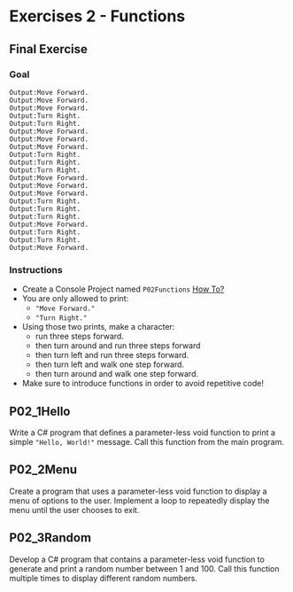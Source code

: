 # Exercises 2 - Functions

## Final Exercise

### Goal
```
Output:Move Forward.
Output:Move Forward.
Output:Move Forward.
Output:Turn Right.
Output:Turn Right.
Output:Move Forward.
Output:Move Forward.
Output:Move Forward.
Output:Turn Right.
Output:Turn Right.
Output:Turn Right.
Output:Move Forward.
Output:Move Forward.
Output:Move Forward.
Output:Turn Right.
Output:Turn Right.
Output:Turn Right.
Output:Move Forward.
Output:Turn Right.
Output:Turn Right.
Output:Move Forward.
```

### Instructions
- Create a Console Project named `P02Functions` [How To?](https://gist\.github\.com/marczaku/a8b3c38c37e8876a46194a73ed24b1f2)
- You are only allowed to print:
  - `"Move Forward."`
  - `"Turn Right."`
- Using those two prints, make a character:
  - run three steps forward.
  - then turn around and run three steps forward
  - then turn left and run three steps forward.
  - then turn left and walk one step forward.
  - then turn around and walk one step forward.
- Make sure to introduce functions in order to avoid repetitive code!

## P02_1Hello
Write a C# program that defines a parameter-less void function to print a simple `"Hello, World!"` message. Call this function from the main program.

## P02_2Menu
Create a program that uses a parameter-less void function to display a menu of options to the user. Implement a loop to repeatedly display the menu until the user chooses to exit.

## P02_3Random
Develop a C# program that contains a parameter-less void function to generate and print a random number between 1 and 100. Call this function multiple times to display different random numbers.